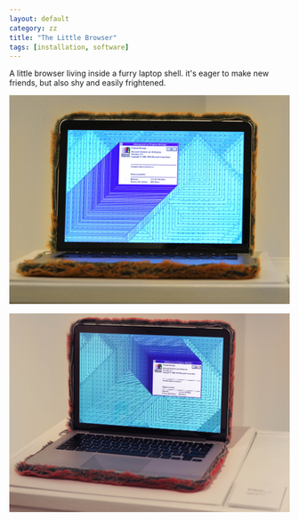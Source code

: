 ```yaml
---
layout: default
category: zz
title: "The Little Browser"
tags: [installation, software]
---
```


A little browser living inside a furry laptop shell. it's eager to make new friends, but also shy and easily frightened.

![](/assets/image/zz/zz_littlebrowser_2.jpg)

![](/assets/image/zz/zz_littlebrowser.jpg)
